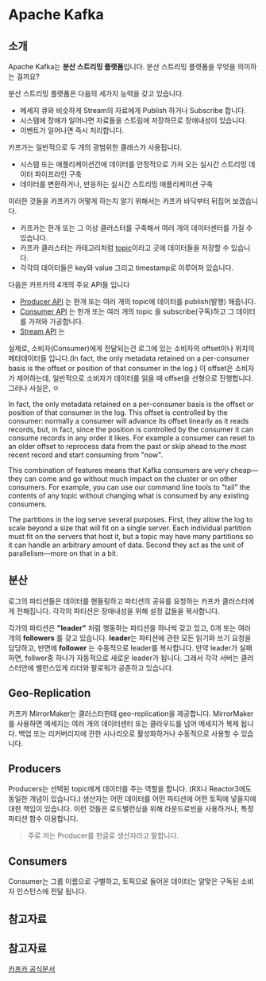 # Apache Kafka

## 소개

Apache Kafka는 **분산 스트리밍 플랫폼**입니다. 분산 스트리밍 플랫폼을 무엇을 의미하는 걸까요?

분산 스트리밍 플랫폼은 다음의 세가지 능력을 갖고 있습니다.

- 메세지 큐와 비슷하게 Stream의 자료에게 Publish 하거나 Subscribe 합니다.
- 시스템에 장애가 일어나면 자료들을 스트림에 저장하므로 장애내성이 있습니다.
- 이벤트가 일어나면 즉시 처리합니다.

카프가는 일반적으로 두 개의 광범위한 클래스가 사용됩니다.

- 시스템 또는 애플리케이션간에 데이터를 안정적으로 가져 오는 실시간 스트리밍 데이터 파이프라인 구축
- 데이터를 변환하거나, 반응하는 실시간 스트리밍 애플리케이션 구축

이러한 것들을 카프카가 어떻게 하는지 알기 위해서는 카프카 바닥부터 뒤집어 보겠습니다.

- 카프카는 한개 또는 그 이상 클러스터를 구축해서 여러 개의 데이터센터를 가질 수 있습니다.
- 카프카 클러스터는 카테고리처럼 <u>topic</u>이라고 곳에 데이터들을 저장할 수 있습니다.
- 각각의 데이터들은 key와 value 그리고 timestamp로 이루어져 있습니다.

다음은 카프카의 4개의 주요 API들 입니다 

- [Producer API](https://kafka.apache.org/documentation.html#producerapi) 는 한개 또는 여러 개의 topic에 데이터를 publish(발행) 해줍니다.
- [Consumer API](https://kafka.apache.org/documentation.html#consumerapi) 는 한개 또는 여러 개의 topic 을 subscribe(구독)하고 그 데이터를 가져와 가공합니다.
- [Stream API](https://kafka.apache.org/documentation/streams) 는 









실제로, 소비자(Consumer)에게 전달되는건 로그에 있는 소비자의 offset이나 위치의 메타데이터들 입니다.(In fact, the only metadata retained on a per-consumer basis is the offset or position of that consumer in the log.) 이 offset은 소비자가 제어하는데, 일반적으로 소비자가 데이터를 읽을 때 offset을 선형으로 진행합니다. 그러나 사실은, ㅇ

In fact, the only metadata retained on a per-consumer basis is the offset or position of that consumer in the log. This offset is controlled by the consumer: normally a consumer will advance its offset linearly as it reads records, but, in fact, since the position is controlled by the consumer it can consume records in any order it likes. For example a consumer can reset to an older offset to reprocess data from the past or skip ahead to the most recent record and start consuming from "now".

This combination of features means that Kafka consumers are very cheap—they can come and go without much impact on the cluster or on other consumers. For example, you can use our command line tools to "tail" the contents of any topic without changing what is consumed by any existing consumers.

The partitions in the log serve several purposes. First, they allow the log to scale beyond a size that will fit on a single server. Each individual partition must fit on the servers that host it, but a topic may have many partitions so it can handle an arbitrary amount of data. Second they act as the unit of parallelism—more on that in a bit.

## 분산

로그의 파티션들은 데이터를 핸들링하고 파티션의 공유를 요청하는 카프카 클러스터에게 전해집니다.  각각의 파티션은 장애내성을 위해 설정 값들을 복사합니다. 

각가의 파티션은 **"leader"** 처럼 행동하는 파티션을 하나씩 갖고 있고, 0개 또는 여러 개의 **followers** 를 갖고 있습니다. **leader**는 파티션에 관한 모든 읽기와 쓰기 요청을 담당하고, 반면에 **follower** 는 수동적으로 leader를 복사합니다. 만약 leader가 실패하면, follwer중 하나가 자동적으로 새로운 leader가 됩니다. 그래서 각각 서버는 클러스터안에 밸런스있게 리더와 팔로워가 공존하고 있습니다.

## Geo-Replication

카프카 MirrorMaker는 클러스터한테 geo-replication을 제공합니다. MirrorMaker를 사용하면 메세지는 여러 개의 데이터센터 또는 클라우드를 넘어 메세지가 복제 됩니다. 백업 또는 리커버리지에 관한 시나리오로 활성화하거나 수동적으로 사용할 수 있습니다. 

## Producers

Producers는 선택된 topic에게 데이터를 주는 역할을 합니다. (RX나 Reactor3에도 동일한 개념이 있습니다.)  생산자는 어떤 데이터를 어떤 파티션에 어떤 토픽에 넣을지에 대한 책임이 있습니다. 이런 것들은 로드밸런싱을 위해 라운드로빈을 사용하거나, 특정 파티션 함수 이용합니다. 

> 주로 저는 Producer를 한글로 생산자라고 말합니다.

## Consumers

Consumer는 그룹 이름으로 구별하고, 토픽으로 들어온 데이터는 알맞은 구독된 소비자 인스턴스에 전달 됩니다. 





## 참고자료

## 참고자료

[카프카 공식문서](https://kafka.apache.org/documentation/#introduction)